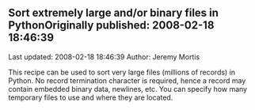 ## Sort extremely large and/or binary files in PythonOriginally published: 2008-02-18 18:46:39 
Last updated: 2008-02-18 18:46:39 
Author: Jeremy Mortis 
 
This recipe can be used to sort very large files (millions of records) in Python.  No record termination character is required, hence a record may contain embedded binary data, newlines, etc.  You can specify how many temporary files to use and where they are located.